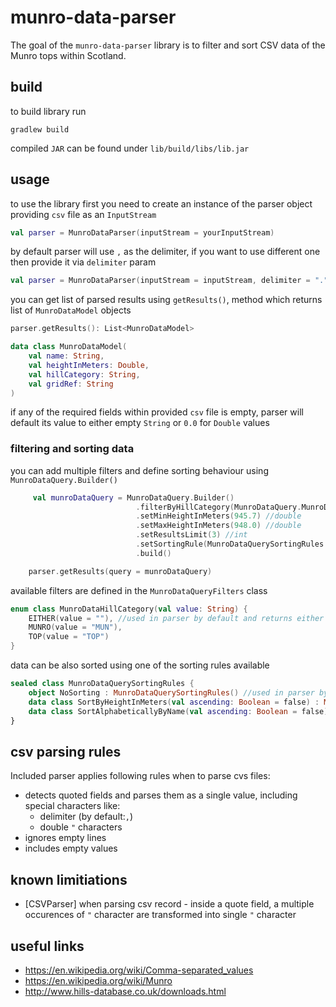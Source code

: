 # munro-data-parser

The goal of the `munro-data-parser` library is to filter and sort CSV data of the Munro tops within Scotland.

## build

to build library run
```
gradlew build
```

 compiled `JAR` can be found under `lib/build/libs/lib.jar`

## usage

to use the library first you need to create an instance of the parser object providing `csv` file as an `InputStream`

```Kotlin
val parser = MunroDataParser(inputStream = yourInputStream)
```

by default parser will use `,` as the delimiter, if you want to use different one then provide it via `delimiter` param

```Kotlin
val parser = MunroDataParser(inputStream = inputStream, delimiter = ".")
```

you can get list of parsed results using `getResults()`, method which returns list of `MunroDataModel` objects

```Kotlin
parser.getResults(): List<MunroDataModel>

data class MunroDataModel(
    val name: String,
    val heightInMeters: Double,
    val hillCategory: String,
    val gridRef: String
)
```

if any of the required fields within provided `csv` file is empty, parser will default its value to either empty `String` or `0.0` for `Double` values

### filtering and sorting data

you can add multiple filters and define sorting behaviour using `MunroDataQuery.Builder()`

```Kotlin
     val munroDataQuery = MunroDataQuery.Builder()
                            .filterByHillCategory(MunroDataQuery.MunroDataHillCategory.MUNRO) //MUNRO, TOP or DEFAULT
                            .setMinHeightInMeters(945.7) //double
                            .setMaxHeightInMeters(948.0) //double
                            .setResultsLimit(3) //int
                            .setSortingRule(MunroDataQuerySortingRules.SortByHeightInMeters(ascending = true) // or SortAlphabeticallyByName(ascending:Boolean)
                            .build()

    parser.getResults(query = munroDataQuery)

```

available filters are defined in the `MunroDataQueryFilters` class

```Kotlin
enum class MunroDataHillCategory(val value: String) {
    EITHER(value = ""), //used in parser by default and returns either Munro or Top hills
    MUNRO(value = "MUN"),
    TOP(value = "TOP")
}
```
data can be also sorted using one of the sorting rules available

```Kotlin
sealed class MunroDataQuerySortingRules {
    object NoSorting : MunroDataQuerySortingRules() //used in parser by default
    data class SortByHeightInMeters(val ascending: Boolean = false) : MunroDataQuerySortingRules()
    data class SortAlphabeticallyByName(val ascending: Boolean = false) : MunroDataQuerySortingRules()
}
```
## csv parsing rules

Included parser applies following rules when to parse cvs files:

- detects quoted fields and parses them as a single value, including special characters like:
    - delimiter (by default:`,`)
    - double `"` characters
- ignores empty lines
- includes empty values

## known limitiations

- [CSVParser] when parsing csv record - inside a quote field, a multiple occurences of `"` character are transformed into single `"` character

## useful links

- https://en.wikipedia.org/wiki/Comma-separated_values
- https://en.wikipedia.org/wiki/Munro
- http://www.hills-database.co.uk/downloads.html
